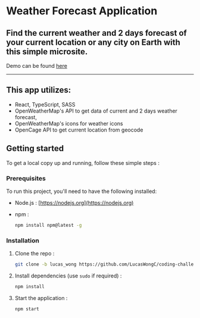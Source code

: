# Weather Forecast Application

## Find the current weather and 2 days forecast of your current location or any city on Earth with this simple microsite.

Demo can be found <a href="https://demo-weather-application.netlify.app/">here</a>

---

## This app utilizes:

- React, TypeScript, SASS
- OpenWeatherMap's API to get data of current and 2 days weather forecast,
- OpenWeatherMap's icons for weather icons
- OpenCage API to get current location from geocode

## Getting started

To get a local copy up and running, follow these simple steps :

### Prerequisites

To run this project, you'll need to have the following installed:

- Node.js : [https://nodejs.org](https://nodejs.org)

- npm :
  ```sh
  npm install npm@latest -g
  ```

### Installation

1. Clone the repo :
   ```sh
   git clone -b lucas_wong https://github.com/LucasWongC/coding-challenge-frontend.git
   ```

2. Install dependencies (use `sudo` if required) :

   ```sh
   npm install
   ```

3. Start the application :
   ```sh
   npm start
   ```
